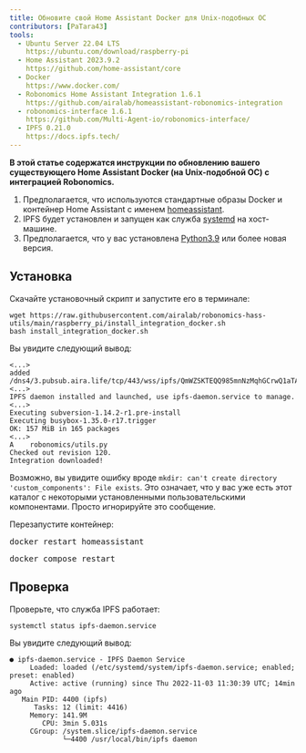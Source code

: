 ```yaml
---
title: Обновите свой Home Assistant Docker для Unix-подобных ОС
contributors: [PaTara43]
tools:   
  - Ubuntu Server 22.04 LTS
    https://ubuntu.com/download/raspberry-pi
  - Home Assistant 2023.9.2
    https://github.com/home-assistant/core
  - Docker
    https://www.docker.com/
  - Robonomics Home Assistant Integration 1.6.1
    https://github.com/airalab/homeassistant-robonomics-integration
  - robonomics-interface 1.6.1
    https://github.com/Multi-Agent-io/robonomics-interface/
  - IPFS 0.21.0
    https://docs.ipfs.tech/
---
```


**В этой статье содержатся инструкции по обновлению вашего существующего Home Assistant Docker (на Unix-подобной ОС) с интеграцией Robonomics.**

<robo-wiki-picture src="home-assistant/ha_docker.png" />

<robo-wiki-note type="warning" title="DISCLAIMER">

  1. Предполагается, что используются стандартные образы Docker и контейнер Home Assistant с именем <u>homeassistant</u>.
  2. IPFS будет установлен и запущен как служба <u>systemd</u> на хост-машине.
  3. Предполагается, что у вас установлена [Python3.9](https://www.python.org/downloads/) или более новая версия.

</robo-wiki-note>

## Установка

Скачайте установочный скрипт и запустите его в терминале:

<code-helper additionalLine="rasppi_username@rasppi_hostname">

```shell
wget https://raw.githubusercontent.com/airalab/robonomics-hass-utils/main/raspberry_pi/install_integration_docker.sh
bash install_integration_docker.sh
```

</code-helper>

Вы увидите следующий вывод:

<code-helper additionalLine="rasppi_username@rasppi_hostname">

```shell
<...>
added /dns4/3.pubsub.aira.life/tcp/443/wss/ipfs/QmWZSKTEQQ985mnNzMqhGCrwQ1aTA6sxVsorsycQz9cQrw
<...>
IPFS daemon installed and launched, use ipfs-daemon.service to manage.
<...>
Executing subversion-1.14.2-r1.pre-install
Executing busybox-1.35.0-r17.trigger
OK: 157 MiB in 165 packages
<...>
A    robonomics/utils.py
Checked out revision 120.
Integration downloaded!
```

</code-helper>

<robo-wiki-note type="note" title="Error: `custom_components` exists">

  Возможно, вы увидите ошибку вроде `mkdir: can't create directory 'custom_components': File exists`. Это означает, что у вас уже есть этот каталог с некоторыми установленными пользовательскими компонентами. Просто игнорируйте это сообщение.

</robo-wiki-note>

Перезапустите контейнер:

<robo-wiki-tabs>
  <robo-wiki-tab title="Docker">
    <code-helper additionalLine="rasppi_username@rasppi_hostname">
    <pre>docker restart homeassistant</pre>
    </code-helper>
  </robo-wiki-tab>
  <robo-wiki-tab title="Docker Compose">
    <code-helper additionalLine="rasppi_username@rasppi_hostname">
    <pre>docker compose restart</pre>
    </code-helper>
  </robo-wiki-tab>
</robo-wiki-tabs>


## Проверка

Проверьте, что служба IPFS работает:

<code-helper additionalLine="rasppi_username@rasppi_hostname">

```shell
systemctl status ipfs-daemon.service 
```

</code-helper>

Вы увидите следующий вывод:

<code-helper additionalLine="rasppi_username@rasppi_hostname">


```
● ipfs-daemon.service - IPFS Daemon Service
     Loaded: loaded (/etc/systemd/system/ipfs-daemon.service; enabled; preset: enabled)
     Active: active (running) since Thu 2022-11-03 11:30:39 UTC; 14min ago
   Main PID: 4400 (ipfs)
      Tasks: 12 (limit: 4416)
     Memory: 141.9M
        CPU: 3min 5.031s
     CGroup: /system.slice/ipfs-daemon.service
             └─4400 /usr/local/bin/ipfs daemon
```

</code-helper>
